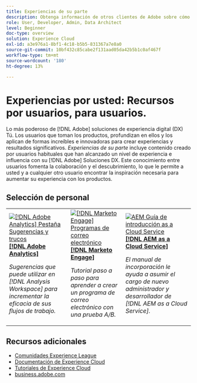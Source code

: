 ```yaml
---
title: Experiencias de su parte
description: Obtenga información de otros clientes de Adobe sobre cómo utilizan aplicaciones y funciones de Experience Cloud.
role: User, Developer, Admin, Data Architect
level: Beginner
doc-type: overview
solution: Experience Cloud
exl-id: a3e976a1-8bf1-4c18-b5b5-831367a7e8a0
source-git-commit: 10bf432c85cabe2f131aad05da42b5b1c0af467f
workflow-type: tm+mt
source-wordcount: '180'
ht-degree: 13%

---
```


# Experiencias por usted: Recursos por usuarios, para usuarios.

Lo más poderoso de [!DNL Adobe] soluciones de experiencia digital (DX) Tú. Los usuarios que toman los productos, profundizan en ellos y los aplican de formas increíbles e innovadoras para crear experiencias y resultados significativos. _Experiencias de su parte_ incluye contenido creado por usuarios habituales que han alcanzado un nivel de experiencia e influencia con su [!DNL Adobe] Soluciones DX. Este conocimiento entre usuarios fomenta la colaboración y el descubrimiento, lo que le permite a usted y a cualquier otro usuario encontrar la inspiración necesaria para aumentar su experiencia con los productos.

<div id="recs-overview-body-1"></div>
<div id="recs-overview-body-2"></div>
<div id="recs-overview-body-3"></div>
<div id="recs-overview-body-4"></div>
<div id="recs-overview-body-5"></div>
<div id="recs-overview-body-6"></div>

<div id="staff-picks-section">

## Selección de personal

<table>
<tr>
  <td>
    <a href="/help/analytics/analysis-workspace/tips-and-tricks/right-click-tips-and-tricks-for-more-efficient-workflows.md">
      <img alt="[!DNL Adobe Analytics] Pestaña Sugerencias y trucos" src="https://video.tv.adobe.com/v/3417736?format=jpeg" />
    </a>
    <div>
      <a href="/help/analytics/analysis-workspace/tips-and-tricks/right-click-tips-and-tricks-for-more-efficient-workflows.md">
    <strong>[!DNL Adobe Analytics]</strong>
    </a>
    </div>
    <p>
    <em>Sugerencias que puede utilizar en [!DNL Analysis Workspace] para incrementar la eficacia de sus flujos de trabajo.</em>
    <p>
  </td>
  <td>
    <a href="/help/marketo/programs/email-programs.md">
      <img alt="[!DNL Marketo Engage] Programas de correo electrónico" src="https://video.tv.adobe.com/v/3419440?format=jpeg" />
    </a>
    <div>
      <a href="/help/marketo/programs/email-programs.md">
    <strong>[!DNL Marketo Engage]</strong>
    </a>
    </div>
    <p>
    <em>Tutorial paso a paso para aprender a crear un programa de correo electrónico con una prueba A/B.</em>
    <p>
  </td>
  <td>
    <a href="/help/experience-manager/cloud-service/expert-resources/aem-champions/onboarding-playbook.md">
      <img alt="AEM Guía de introducción as a Cloud Service" src="https://video.tv.adobe.com/v/3419299?format=jpeg" />
    </a>
    <div>
      <a href="/help/experience-manager/cloud-service/expert-resources/aem-champions/onboarding-playbook.md">
    <strong>[!DNL AEM as a Cloud Service]</strong>
    </a>
    </div>
    <p>
    <em>El manual de incorporación le ayuda a asumir el cargo de nuevo administrador y desarrollador de [!DNL AEM as a Cloud Service].</em>
    <p>
  </td>
</tr>
</table>
</div>

## Recursos adicionales

* [Comunidades Experience League](https://experienceleaguecommunities.adobe.com/?profile.language=es)
* [Documentación de Experience Cloud](https://experienceleague.adobe.com/docs/?lang=es)
* [Tutoriales de Experience Cloud](https://experienceleague.adobe.com/?lang=esdocs/home-tutorials.html)
* [business.adobe.com](https://business.adobe.com)
